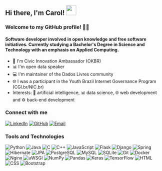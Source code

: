 ## Hi there, I'm Carol! <img src="https://raw.githubusercontent.com/MartinHeinz/MartinHeinz/master/wave.gif" width="32px" style="max-width:100%;">

### Welcome to my GitHub profile! 👩‍💻

#### Software developer involved in open knowledge and free software initiatives. Currently studying a Bachelor's Degree in Science and Technology with an emphasis on Applied Computing.

- 🚀 I'm Civic Innovation Ambassador (OKBR)
- 📊 I'm open data speaker 
- 💻 I'm maintainer of the Dados Livres community
- 🌐 I was a participant in the Youth Brazil Internet Governance Program (CGI.br/NIC.br)
- Interests: 🤖 artificial intelligence, 📊 data science, 🌐 web development and ⚙️ back-end development

### Connect with me

<a href="https://linkedin.com/in/carolinasoaresm">![LinkedIn](https://img.shields.io/badge/-LinkedIn-0077B5?style=flat-square&logo=linkedin&logoColor=white)</a>
<a href="https://github.com/MariaCarolinass">![GitHub](https://img.shields.io/badge/-GitHub-181717?style=flat-square&logo=github&logoColor=white)</a>
<a href="mailto:mcarolinasoares0@gmail.com">![Email](https://img.shields.io/badge/-Email-D14836?style=flat-square&logo=gmail&logoColor=white)</a>

### Tools and Technologies

![Python](https://img.shields.io/badge/-Python-3776AB?style=flat-square&logo=python&logoColor=white)
![Java](https://img.shields.io/badge/-Java-007396?style=flat-square&logo=java&logoColor=white)
![C](https://img.shields.io/badge/-C-A8B9CC?style=flat-square&logo=c&logoColor=white)
![C++](https://img.shields.io/badge/-C++-00599C?style=flat-square&logo=c%2B%2B&logoColor=white)
![JavaScript](https://img.shields.io/badge/-JavaScript-F7DF1E?style=flat-square&logo=javascript&logoColor=black)
![Flask](https://img.shields.io/badge/-Flask-000000?style=flat-square&logo=flask&logoColor=white)
![Django](https://img.shields.io/badge/-Django-092E20?style=flat-square&logo=django&logoColor=white)
![Spring](https://img.shields.io/badge/-Spring-6DB33F?style=flat-square&logo=spring&logoColor=white)
![Hibernate](https://img.shields.io/badge/-Hibernate-59666C?style=flat-square&logo=hibernate&logoColor=white)
![JPA](https://img.shields.io/badge/-JPA-007396?style=flat-square&logo=java&logoColor=white)
![PostgreSQL](https://img.shields.io/badge/-PostgreSQL-336791?style=flat-square&logo=postgresql&logoColor=white)
![MySQL](https://img.shields.io/badge/-MySQL-4479A1?style=flat-square&logo=mysql&logoColor=white)
![SQLite](https://img.shields.io/badge/-SQLite-003B57?style=flat-square&logo=sqlite&logoColor=white)
![Git](https://img.shields.io/badge/-Git-F05032?style=flat-square&logo=git&logoColor=white)
![Docker](https://img.shields.io/badge/-Docker-2496ED?style=flat-square&logo=docker&logoColor=white)
![Nginx](https://img.shields.io/badge/-Nginx-009639?style=flat-square&logo=nginx&logoColor=white)
![uWSGI](https://img.shields.io/badge/-uWSGI-222222?style=flat-square&logo=uwsgi&logoColor=white)
![NumPy](https://img.shields.io/badge/-NumPy-013243?style=flat-square&logo=numpy&logoColor=white)
![Pandas](https://img.shields.io/badge/-Pandas-150458?style=flat-square&logo=pandas&logoColor=white)
![Keras](https://img.shields.io/badge/-Keras-D00000?style=flat-square&logo=keras&logoColor=white)
![TensorFlow](https://img.shields.io/badge/-TensorFlow-FF6F00?style=flat-square&logo=tensorflow&logoColor=white)
![HTML](https://img.shields.io/badge/-HTML-E34F26?style=flat-square&logo=html5&logoColor=white)
![CSS](https://img.shields.io/badge/-CSS-1572B6?style=flat-square&logo=css3&logoColor=white)
![Bootstrap](https://img.shields.io/badge/-Bootstrap-7952B3?style=flat-square&logo=bootstrap&logoColor=white)

